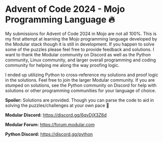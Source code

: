 # Advent of Code 2024 - Mojo Programming Language &#x1F525;
My submissions for Advent of Code 2024 in Mojo are not all 100%. This is my first attempt at learning the Mojo programming language developed by the Modular stack though it is still in development. If you happen to solve some of the puzzles please feel free to provide feedback and solutions. I want to thank the Modular community on Discord as well as the Python community, Linux community, and larger overall programming and coding community for helping me along the way proofing logic. 

I ended up utilizing Python to cross-reference my solutions and proof logic in the solutions. Feel free to join the larger Modular community. If you are stumped on solutions, see the Python community on Discord for help with solutions or other programming communities for your language of choice. 


**Spoiler:** Solutions are provided. Though you can parse the code to aid in solving the puzzles/challenges at your own pace 🙂

**Modular Discord:** https://discord.gg/6qvDjX3Z6d  

**Modular Forum:** https://forum.modular.com  

**Python Discord:** https://discord.gg/python  
